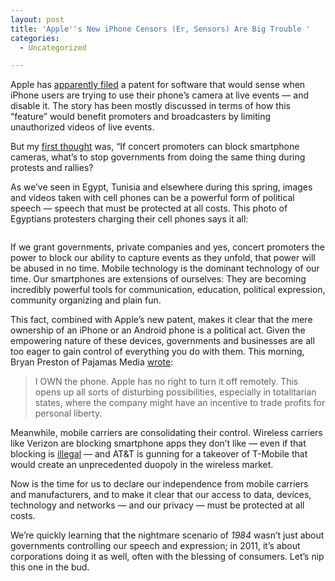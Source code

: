 ```yaml
---
layout: post
title: 'Apple''s New iPhone Censors (Er, Sensors) Are Big Trouble '
categories:
  - Uncategorized

---
```


<div class="posterous_autopost"><p>Apple has <a href="http://www.dailymail.co.uk/sciencetech/article-2004233/Apple-files-patent-block-iPhone-users-filming-live-events-smartphone.html">apparently filed</a> a patent for software that would sense when iPhone users are trying to use their phone&#8217;s camera at live events — and disable it.   The story has been mostly discussed in terms of how this &#8220;feature&#8221; would benefit promoters and broadcasters by limiting unauthorized videos of live events.</p>  <p>But my <a href="https://twitter.com/#!/levjoy/status/81401223202357248">first thought</a> was, &#8220;If concert promoters can block smartphone cameras, what&#8217;s to stop governments from doing the same thing during protests and rallies?</p>  <p>As we&#8217;ve seen in Egypt, Tunisia and elsewhere during this spring, images and videos taken with cell phones can be a powerful form of political speech — speech that must be protected at all costs.   This photo of Egyptians protesters charging their cell phones says it all:</p>  <p><img src="http://desmond.yfrog.com/Himg738/scaled.php?tn=0&amp;server=738&amp;filename=gkiz.jpg&amp;xsize=640&amp;ysize=640" alt="" /></p>  <p>If we grant governments, private companies and yes, concert promoters the power to block our ability to capture events as they unfold, that power will be abused in no time.            Mobile technology is the dominant technology of our time. Our smartphones are extensions of ourselves: They are becoming incredibly powerful tools for communication, education, political expression, community organizing and plain fun.</p>  <p>This fact, combined with Apple&#8217;s new patent, makes it clear that the mere ownership of an iPhone or an Android phone is a political act. Given the empowering nature of these devices, governments and businesses are all too eager to gain control of everything you do with them.   This morning, Bryan Preston of Pajamas Media <a href="http://pajamasmedia.com/tatler/2011/06/16/apple-apparently-doesnt-understand-the-concept-of-ownership/">wrote</a>:</p>  <blockquote class="posterous_medium_quote">I OWN the phone. Apple has no right to turn it off remotely. This opens up all sorts of disturbing possibilities, especially in totalitarian states, where the company might have an incentive to trade profits for personal liberty.</blockquote>  <p>Meanwhile, mobile carriers  are consolidating their control. Wireless carriers like Verizon are blocking smartphone apps they don&#8217;t like — even if that blocking is <a href="http://act2.freepress.net/sign/verizon_blocking/">illegal</a> — and AT&amp;T is gunning for a takeover of T-Mobile that would create an unprecedented duopoly in the wireless market.</p>  <p>Now is the time for us to declare our independence from mobile carriers and manufacturers, and to make it clear that our access to data, devices, technology and networks — and our privacy — must be protected at all costs.</p>  <p>We&#8217;re quickly learning that the nightmare scenario of <em>1984</em> wasn&#8217;t just about governments controlling our speech and expression; in 2011, it&#8217;s about corporations doing it as well, often with the blessing of consumers. Let&#8217;s nip this one in the bud.</p></div>
